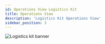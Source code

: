 ```yaml
---
id: Operations View Logistics Kit
title: Operations View
description: 'Logistics Kit Operations View'
sidebar_position: 3
---
```


![Logistics kit banner](@site/static/img/kits/logistics/logistics-kit-logo.drawio.svg)